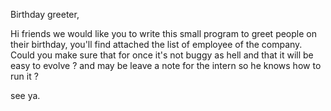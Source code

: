 Birthday greeter,

Hi friends we would like you to write this small program to greet people on their birthday, you'll find attached the list of employee of the company. Could you make sure that for once it's not buggy as hell and that it will be easy to evolve ? and may be leave a note for the intern so he knows how to run it ?

see ya.
